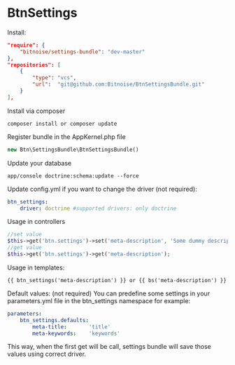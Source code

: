 BtnSettings
===========

Install:
```json
"require": {
    "bitnoise/settings-bundle": "dev-master"
},
"repositories": [
    {
        "type": "vcs",
        "url":  "git@github.com:Bitnoise/BtnSettingsBundle.git"
    }
],
```

Install via composer

```
composer install or composer update
```

Register bundle in the AppKernel.php file

```php
new Btn\SettingsBundle\BtnSettingsBundle()
```

Update your database

```
app/console doctrine:schema:update --force
```

Update config.yml if you want to change the driver (not required):


```yaml
btn_settings:
    driver: doctrine #supported drivers: only doctrine
```

Usage in controllers
```php
//set value
$this->get('btn.settings')->set('meta-description', 'Some dummy description');
//get value
$this->get('btn.settings')->get('meta-description');
```

Usage in templates:

```twig
{{ btn_settings('meta-description') }} or {{ bs('meta-description') }}
```

Default values: (not required)
You can predefine some settings in your parameters.yml file in the btn_settings namespace
for example:

```yaml
parameters:
    btn_settings.defaults:
        meta-title:       'title'
        meta-keywords:    'keywords'
```

This way, when the first get will be call, settings bundle will save those values using correct driver.
